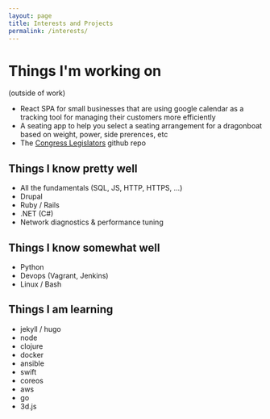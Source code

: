 ```yaml
---
layout: page
title: Interests and Projects
permalink: /interests/
---
```


# Things I'm working on

(outside of work)

* React SPA for small businesses that are using google calendar as a tracking tool for managing their customers more efficiently 
* A seating app to help you select a seating arrangement for a dragonboat based on weight, power, side prerences, etc
* The [Congress Legislators](https://github.com/joelcollinsdc/congress-legislators/tree/house-clerk-xml) github repo

## Things I know pretty well

* All the fundamentals (SQL, JS, HTTP, HTTPS, ...)
* Drupal
* Ruby / Rails
* .NET (C#)
* Network diagnostics & performance tuning

## Things I know somewhat well

* Python
* Devops (Vagrant, Jenkins)
* Linux / Bash

## Things I am learning

* jekyll / hugo
* node
* clojure
* docker
* ansible
* swift
* coreos
* aws
* go
* 3d.js

